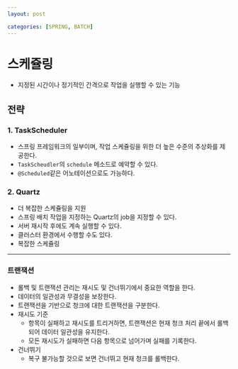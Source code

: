 ```yaml
---
layout: post

categories: [SPRING, BATCH]
---
```


# 스케쥴링
- 지정된 시간이나 정기적인 간격으로 작업을 실행할 수 있는 기능
## 전략
### 1. TaskScheduler
- 스프링 프레임워크의 일부이며, 작업 스케쥴링을 위한 더 높은 수준의 추상화를 제공한다.
- `TaskScheudler`의 `schedule` 메소드로 예약할 수 있다.
- `@Scheduled`같은 어노테이션으로도 가능하다.
### 2. Quartz
- 더 복잡한 스케쥴링을 지원
- 스프링 배치 작업을 지정하는 Quartz의 job을 지정할 수 있다.
- 서버 재시작 후에도 계속 실행할 수 있다.
- 클러스터 환경에서 수행할 수도 있다.
- 복잡한 스케쥴링


-------



### 트랜잭션
- 롤백 및 트랜잭션 관리는 재시도 및 건너뛰기에서 중요한 역할을 한다.
- 데이터의 일관성과 무결성을 보장한다.
- 트랜잭션을 기반으로 청크에 대한 트랜잭션을 구분한다.
- 재시도 기준
	-  항목이 실패하고 재시도를 트리거하면, 트랜잭션은 현재 청크 처리 끝에서 롤백되어 데이터 일관성을 유지한다.
	- 모든 재시도가 실패하면 다음 항목으로 넘어가며 실패를 기록한다.
- 건너뛰기
	- 복구 불가능할 것으로 보면 건너뛰고 현재 청크를 롤백한다.
